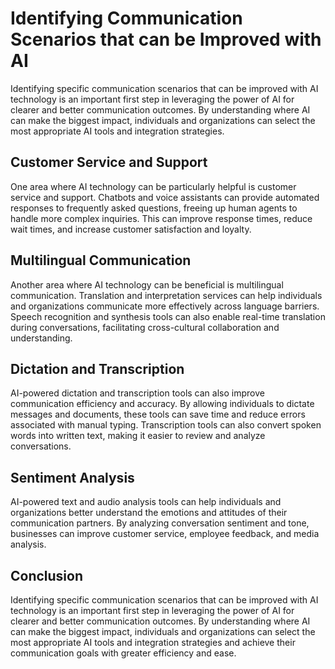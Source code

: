 Identifying Communication Scenarios that can be Improved with AI
================================================================================================================================

Identifying specific communication scenarios that can be improved with AI technology is an important first step in leveraging the power of AI for clearer and better communication outcomes. By understanding where AI can make the biggest impact, individuals and organizations can select the most appropriate AI tools and integration strategies.

Customer Service and Support
----------------------------

One area where AI technology can be particularly helpful is customer service and support. Chatbots and voice assistants can provide automated responses to frequently asked questions, freeing up human agents to handle more complex inquiries. This can improve response times, reduce wait times, and increase customer satisfaction and loyalty.

Multilingual Communication
--------------------------

Another area where AI technology can be beneficial is multilingual communication. Translation and interpretation services can help individuals and organizations communicate more effectively across language barriers. Speech recognition and synthesis tools can also enable real-time translation during conversations, facilitating cross-cultural collaboration and understanding.

Dictation and Transcription
---------------------------

AI-powered dictation and transcription tools can also improve communication efficiency and accuracy. By allowing individuals to dictate messages and documents, these tools can save time and reduce errors associated with manual typing. Transcription tools can also convert spoken words into written text, making it easier to review and analyze conversations.

Sentiment Analysis
------------------

AI-powered text and audio analysis tools can help individuals and organizations better understand the emotions and attitudes of their communication partners. By analyzing conversation sentiment and tone, businesses can improve customer service, employee feedback, and media analysis.

Conclusion
----------

Identifying specific communication scenarios that can be improved with AI technology is an important first step in leveraging the power of AI for clearer and better communication outcomes. By understanding where AI can make the biggest impact, individuals and organizations can select the most appropriate AI tools and integration strategies and achieve their communication goals with greater efficiency and ease.
